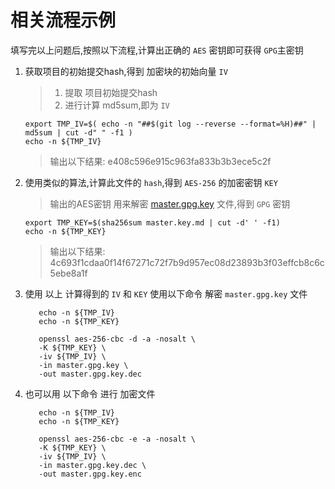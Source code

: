 # 相关流程示例

填写完以上问题后,按照以下流程,计算出正确的 `AES` 密钥即可获得 `GPG`主密钥

1. 获取项目的初始提交hash,得到 加密块的初始向量 `IV`
   > 1. 提取 项目初始提交hash
   > 2. 进行计算 md5sum,即为 `IV`
    ```shell
    export TMP_IV=$( echo -n "##$(git log --reverse --format=%H)##" | md5sum | cut -d" " -f1 )
    echo -n ${TMP_IV}
    ```
   > 输出以下结果:
   > e408c596e915c963fa833b3b3ece5c2f
2. 使用类似的算法,计算此文件的 `hash`,得到  `AES-256` 的加密密钥 `KEY`
   > 输出的AES密钥 用来解密 [master.gpg.key](master.gpg.key) 文件,得到 `GPG` 密钥
    ```shell
    export TMP_KEY=$(sha256sum master.key.md | cut -d' ' -f1)
    echo -n ${TMP_KEY}
    ```
   > 输出以下结果:
   > 4c693f1cdaa0f14f67271c72f7b9d957ec08d23893b3f03effcb8c6c5ebe8a1f
3. 使用 以上 计算得到的 `IV` 和 `KEY` 使用以下命令 解密 `master.gpg.key` 文件
   ```shell
      echo -n ${TMP_IV}
      echo -n ${TMP_KEY}
   
      openssl aes-256-cbc -d -a -nosalt \
      -K ${TMP_KEY} \
      -iv ${TMP_IV} \
      -in master.gpg.key \
      -out master.gpg.key.dec
   ```
4. 也可以用 以下命令 进行 加密文件
   ```shell
      echo -n ${TMP_IV}
      echo -n ${TMP_KEY}
   
      openssl aes-256-cbc -e -a -nosalt \
      -K ${TMP_KEY} \
      -iv ${TMP_IV} \
      -in master.gpg.key.dec \
      -out master.gpg.key.enc
   ```